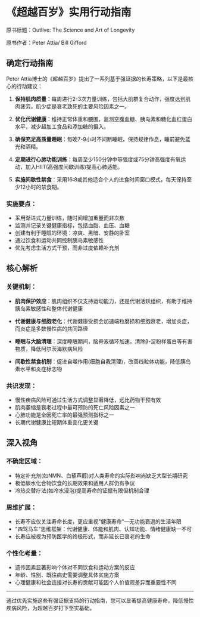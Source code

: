 # 《超越百岁》实用行动指南

原书标题：Outlive: The Science and Art of Longevity

原书作者：Peter Attia/ Bill Gifford


## 确定行动指南

Peter Attia博士的《超越百岁》提出了一系列基于强证据的长寿策略，以下是最核心的行动建议：

1. **保持肌肉质量**：每周进行2-3次力量训练，包括大肌群复合动作，强度达到肌肉疲劳。肌少症是衰老致死的主要风险因素之一。

2. **优化代谢健康**：维持正常体重和腰围，监测空腹血糖、胰岛素和糖化血红蛋白水平，减少超加工食品和添加糖的摄入。

3. **确保充足高质量睡眠**：每晚7-9小时不间断睡眠，保持规律作息，睡前避免蓝光和酒精。

4. **定期进行心肺功能训练**：每周至少150分钟中等强度或75分钟高强度有氧运动，加入HIIT(高强度间歇训练)提高心肺适能。

5. **实施间歇性禁食**：采用16:8或其他适合个人的进食时间窗口模式，每天保持至少12小时的禁食期。

### 实施要点：

- 采用渐进式力量训练，随时间增加重量而非次数
- 监测并记录关键健康指标，包括血脂、血压、血糖
- 创建有利于睡眠的环境：凉爽、黑暗、安静的卧室
- 通过饮食和运动共同控制胰岛素敏感性
- 优先考虑生活方式干预，而非过度依赖补充剂

## 核心解析

### 关键机制：

- **肌肉保护效应**：肌肉组织不仅支持运动能力，还是代谢活跃组织，有助于维持胰岛素敏感性和整体代谢健康
  
- **代谢健康与细胞老化**：代谢健康受损会加速端粒磨损和细胞衰老，增加炎症，而炎症是多数慢性病的共同路径

- **睡眠与大脑清理**：深度睡眠期间，脑脊液循环加速，清除β-淀粉样蛋白等有害物质，降低阿尔茨海默病风险

- **间歇性禁食机制**：促进自噬作用(细胞自我清理)，改善线粒体功能，降低胰岛素水平和炎症标志物

### 共识发现：

- 慢性疾病风险可通过生活方式调整显著降低，远比药物干预有效
- 肌肉萎缩是衰老过程中最可预防的死亡风险因素之一
- 心肺功能是全因死亡率的最强预测指标之一
- 长期代谢健康比短期体重变化更关键

## 深入视角

### 不确定区域：

- 特定补充剂(如NMN、白藜芦醇)对人类寿命的实际影响尚缺乏大型长期研究
- 极低碳水化合物饮食的长期效果和适用人群仍有争议
- 冷热交替疗法(如冷水浸泡)提高寿命的证据有限但机制合理

### 思维扩展：

- 长寿不应仅关注寿命长度，更应重视"健康寿命"—无功能衰退的生活年限
- "四驾马车"思维框架：代谢健康、体能和肌肉、认知功能、情绪健康缺一不可
- 长寿应被视为预防医学的终极形式，而非延长已衰老的生命

### 个性化考量：

- 遗传因素显著影响个体对不同饮食和运动方案的反应
- 年龄、性别、既往病史需要调整具体实施方案
- 心理健康和社会连接对长寿的贡献可能因个人价值观差异而重要性不同

---

通过优先实施这些有强证据支持的行动指南，您可以显著提高健康寿命，降低慢性疾病风险，为超越百岁打下坚实基础。